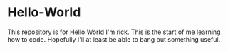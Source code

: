 # Hello-World
This repository is for Hello World 
I'm rick. This is the start of me learning how to code. Hopefully I'll at least be able to bang out something useful. 

